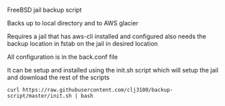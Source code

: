 FreeBSD jail backup script

Backs up to local directory and to AWS glacier

Requires a jail that has aws-cli installed and configured
also needs the backup location in fstab on the jail in desired location

All configuration is in the back.conf file

It can be setup and installed using the init.sh script which will setup the jail and download the rest of the scripts

`curl https://raw.githubusercontent.com/clj3100/backup-script/master/init.sh | bash`
